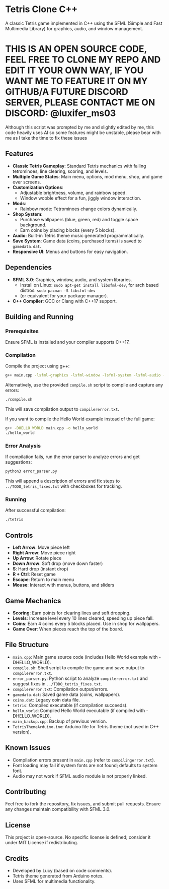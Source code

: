 # Tetris Clone C++

A classic Tetris game implemented in C++ using the SFML (Simple and Fast Multimedia Library) for graphics, audio, and window management.

# THIS IS AN OPEN SOURCE CODE, FEEL FREE TO CLONE MY REPO AND EDIT IT YOUR OWN WAY, IF YOU WANT ME TO FEATURE IT ON MY GITHUB/A FUTURE DISCORD SERVER, PLEASE CONTACT ME ON DISCORD: @luxifer_ms03

Although this script was prompted by me and slightly edited by me, this code heavily uses AI so some features might be unstable, please bear with me as I take the time to fix these issues

## Features

- **Classic Tetris Gameplay**: Standard Tetris mechanics with falling tetrominoes, line clearing, scoring, and levels.
- **Multiple Game States**: Main menu, options, mod menu, shop, and game over screens.
- **Customization Options**:
  - Adjustable brightness, volume, and rainbow speed.
  - Window wobble effect for a fun, jiggly window interaction.
- **Mods**:
  - Rainbow mode: Tetrominoes change colors dynamically.
- **Shop System**:
  - Purchase wallpapers (blue, green, red) and toggle space background.
  - Earn coins by placing blocks (every 5 blocks).
- **Audio**: Built-in Tetris theme music generated programmatically.
- **Save System**: Game data (coins, purchased items) is saved to `gamedata.dat`.
- **Responsive UI**: Menus and buttons for easy navigation.

## Dependencies

- **SFML 3.0**: Graphics, window, audio, and system libraries.
  - Install on Linux: `sudo apt-get install libsfml-dev`, for arch based distros: `sudo pacman -S libsfml-dev` 
   - (or equivalent for your package manager).
- **C++ Compiler**: GCC or Clang with C++17 support.

## Building and Running

### Prerequisites
Ensure SFML is installed and your compiler supports C++17.

### Compilation
Compile the project using g++:

```bash
g++ main.cpp -lsfml-graphics -lsfml-window -lsfml-system -lsfml-audio -o tetris
```

Alternatively, use the provided `compile.sh` script to compile and capture any errors:

```bash
./compile.sh
```

This will save compilation output to `compilererror.txt`.

If you want to compile the Hello World example instead of the full game:

```bash
g++ -DHELLO_WORLD main.cpp -o hello_world
./hello_world
```

### Error Analysis
If compilation fails, run the error parser to analyze errors and get suggestions:

```bash
python3 error_parser.py
```

This will append a description of errors and fix steps to `../TODO_tetris_fixes.txt` with checkboxes for tracking.

### Running
After successful compilation:

```bash
./tetris
```

## Controls

- **Left Arrow**: Move piece left
- **Right Arrow**: Move piece right
- **Up Arrow**: Rotate piece
- **Down Arrow**: Soft drop (move down faster)
- **S**: Hard drop (instant drop)
- **R + Ctrl**: Reset game
- **Escape**: Return to main menu
- **Mouse**: Interact with menus, buttons, and sliders

## Game Mechanics

- **Scoring**: Earn points for clearing lines and soft dropping.
- **Levels**: Increase level every 10 lines cleared, speeding up piece fall.
- **Coins**: Earn 4 coins every 5 blocks placed. Use in shop for wallpapers.
- **Game Over**: When pieces reach the top of the board.

## File Structure

- `main.cpp`: Main game source code (includes Hello World example with -DHELLO_WORLD).
- `compile.sh`: Shell script to compile the game and save output to `compilererror.txt`.
- `error_parser.py`: Python script to analyze `compilererror.txt` and suggest fixes in `../TODO_tetris_fixes.txt`.
- `compilererror.txt`: Compilation output/errors.
- `gamedata.dat`: Saved game data (coins, wallpapers).
- `coins.dat`: Legacy coin data file.
- `tetris`: Compiled executable (if compilation succeeds).
- `hello_world`: Compiled Hello World executable (if compiled with -DHELLO_WORLD).
- `main_backup.cpp`: Backup of previous version.
- `TetrisThemeArduino.ino`: Arduino file for Tetris theme (not used in C++ version).

## Known Issues

- Compilation errors present in `main.cpp` (refer to `compilingerror.txt`).
- Font loading may fail if system fonts are not found; defaults to system font.
- Audio may not work if SFML audio module is not properly linked.

## Contributing

Feel free to fork the repository, fix issues, and submit pull requests. Ensure any changes maintain compatibility with SFML 3.0.

## License

This project is open-source. No specific license is defined; consider it under MIT License if redistributing.

## Credits

- Developed by Lucy (based on code comments).
- Tetris theme generated from Arduino notes.
- Uses SFML for multimedia functionality.
